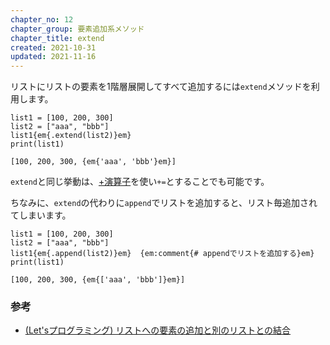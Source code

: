 ```yaml
---
chapter_no: 12
chapter_group: 要素追加系メソッド
chapter_title: extend
created: 2021-10-31
updated: 2021-11-16
---
```

リストにリストの要素を1階層展開してすべて追加するには`extend`メソッドを利用します。
```
list1 = [100, 200, 300]
list2 = ["aaa", "bbb"]
list1{em{.extend(list2)}em}
print(list1)
```
```output
[100, 200, 300, {em{'aaa', 'bbb'}em}]
```
`extend`と同じ挙動は、[+演算子](#+演算子)を使い`+=`とすることでも可能です。


ちなみに、`extend`の代わりに`append`でリストを追加すると、リスト毎追加されてしまいます。
```
list1 = [100, 200, 300]
list2 = ["aaa", "bbb"]
list1{em{.append(list2)}em}  {em:comment{# appendでリストを追加する}em}
print(list1)
```
```output
[100, 200, 300, {em{['aaa', 'bbb']}em}]
```

### 参考
- [(Let'sプログラミング) リストへの要素の追加と別のリストとの結合](https://www.javadrive.jp/python/list/index6.html)
